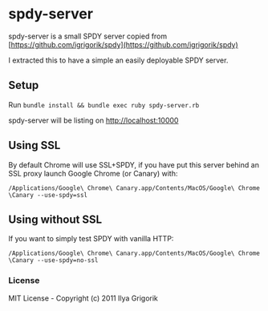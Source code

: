 # spdy-server

spdy-server is a small SPDY server copied from [https://github.com/igrigorik/spdy](https://github.com/igrigorik/spdy)

I extracted this to have a simple an easily deployable SPDY server.

## Setup

Run `bundle install && bundle exec ruby spdy-server.rb`

spdy-server will be listing on [http://localhost:10000](localhost:10000)

## Using SSL

By default Chrome will use SSL+SPDY, if you have put this server behind an SSL proxy launch Google Chrome (or Canary) with:

    /Applications/Google\ Chrome\ Canary.app/Contents/MacOS/Google\ Chrome \Canary --use-spdy=ssl

## Using without SSL

If you want to simply test SPDY with vanilla HTTP:

    /Applications/Google\ Chrome\ Canary.app/Contents/MacOS/Google\ Chrome \Canary --use-spdy=no-ssl

### License

MIT License - Copyright (c) 2011 Ilya Grigorik
